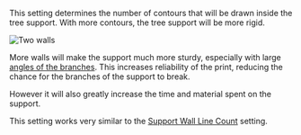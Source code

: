 This setting determines the number of contours that will be drawn inside the tree support. With more contours, the tree support will be more rigid.

![Two walls](../../../articles/images/support_tree_wall_count.png)

More walls will make the support much more sturdy, especially with large [angles of the branches](support_tree_angle.md). This increases reliability of the print, reducing the chance for the branches of the support to break.

However it will also greatly increase the time and material spent on the support.

This setting works very similar to the [Support Wall Line Count](../support/support_wall_count.md) setting.